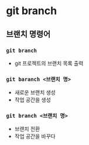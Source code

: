 # git branch

## 브랜치 명령어

### `git branch`

- git 프로젝트의 브랜치 목록 출력

### `git baranch <브랜치 명>`

- 새로운 브랜치 생성
- 작업 공간을 생성

### `git branch <브랜치 명>`

- 브랜치 전환
- 작업 공간을 바꾸다